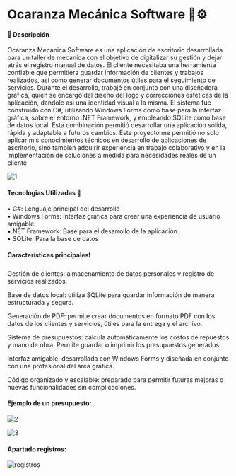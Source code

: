 <h1>Ocaranza Mecánica Software 🔧⚙️</h1>

<h4>📄 Descripción</h4>

<p>Ocaranza Mecánica Software es una aplicación de escritorio desarrollada para un taller de mecanica con el objetivo de digitalizar su gestión y dejar atrás el registro manual de datos. El cliente necesitaba una herramienta confiable que permitiera guardar información de clientes y trabajos realizados, así como generar documentos útiles para el seguimiento de servicios.
Durante el desarrollo, trabajé en conjunto con una diseñadora gráfica, quien se encargó del diseño del logo y correcciones estéticas de la aplicación, dandole asi una identidad visual a la misma.
El sistema fue construido con C#, utilizando Windows Forms como base para la interfaz gráfica, sobre el entorno .NET Framework, y empleando SQLite como base de datos local. Esta combinación permitió desarrollar una aplicación sólida, rápida y adaptable a futuros cambios.
Este proyecto me permitió no solo aplicar mis conocimientos técnicos en desarrollo de aplicaciones de escritorio, sino también adquirir experiencia en trabajo colaborativo y en la implementación de soluciones a medida para necesidades reales de un cliente</p>

![1](https://github.com/user-attachments/assets/015e19b7-7bd5-43fa-857c-b9c200dc4e4b)

<h4>Tecnologias Utilizadas 📑</h4>

• C#: Lenguaje principal del desarrollo</br>
• Windows Forms: Interfaz gráfica para crear una experiencia de usuario amigable.</br>
•.NET Framework: Base para el desarrollo de la aplicación.</br>
• SQLite: Para la base de datos</br>

<h4>Características principales❗</h4>

<p>Gestión de clientes: almacenamiento de datos personales y registro de servicios realizados.

Base de datos local: utiliza SQLite para guardar información de manera estructurada y segura.

Generación de PDF: permite crear documentos en formato PDF con los datos de los clientes y servicios, útiles para la entrega y el archivo.

Sistema de presupuestos: calcula automáticamente los costos de repuestos y mano de obra. Permite guardar o imprimir los presupuestos generados.

Interfaz amigable: desarrollada con Windows Forms y diseñada en conjunto con una profesional del área gráfica.

Código organizado y escalable: preparado para permitir futuras mejoras o nuevas funcionalidades sin complicaciones.</p>

<h4>Ejemplo de un presupuesto:</h4>

![2](https://github.com/user-attachments/assets/443147a2-85db-45ca-b87e-580e76442cc9)

![3](https://github.com/user-attachments/assets/ab55842d-d8d8-431c-b84d-8862b4dd42b7)

<h4>Apartado registros:</h4>

![registros](https://github.com/user-attachments/assets/f6da5cbc-0a18-460f-9c45-5e8fd7af529c)

